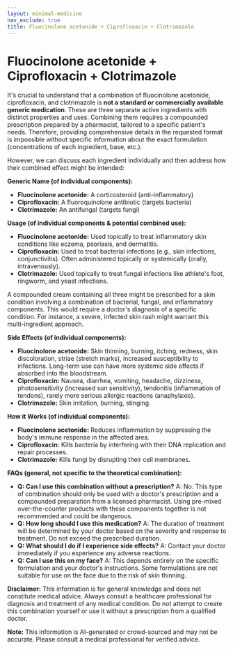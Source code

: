 ```yaml
---
layout: minimal-medicine
nav_exclude: true
title: Fluocinolone acetonide + Ciprofloxacin + Clotrimazole
---
```


# Fluocinolone acetonide + Ciprofloxacin + Clotrimazole

It's crucial to understand that a combination of fluocinolone acetonide, ciprofloxacin, and clotrimazole is **not a standard or commercially available generic medication**.  These are three separate active ingredients with distinct properties and uses. Combining them requires a compounded prescription prepared by a pharmacist, tailored to a specific patient's needs.  Therefore, providing comprehensive details in the requested format is impossible without specific information about the exact formulation (concentrations of each ingredient, base, etc.).

However, we can discuss each ingredient individually and then address how their combined effect might be intended:

**Generic Name (of individual components):**

* **Fluocinolone acetonide:** A corticosteroid (anti-inflammatory)
* **Ciprofloxacin:** A fluoroquinolone antibiotic (targets bacteria)
* **Clotrimazole:** An antifungal (targets fungi)


**Usage (of individual components & potential combined use):**

* **Fluocinolone acetonide:** Used topically to treat inflammatory skin conditions like eczema, psoriasis, and dermatitis.
* **Ciprofloxacin:** Used to treat bacterial infections (e.g., skin infections, conjunctivitis).  Often administered topically or systemically (orally, intravenously).
* **Clotrimazole:** Used topically to treat fungal infections like athlete's foot, ringworm, and yeast infections.

A compounded cream containing all three might be prescribed for a skin condition involving a combination of bacterial, fungal, and inflammatory components.  This would require a doctor's diagnosis of a specific condition.  For instance, a severe, infected skin rash might warrant this multi-ingredient approach.


**Side Effects (of individual components):**

* **Fluocinolone acetonide:**  Skin thinning, burning, itching, redness, skin discoloration, striae (stretch marks), increased susceptibility to infections. Long-term use can have more systemic side effects if absorbed into the bloodstream.
* **Ciprofloxacin:** Nausea, diarrhea, vomiting, headache, dizziness, photosensitivity (increased sun sensitivity), tendonitis (inflammation of tendons), rarely more serious allergic reactions (anaphylaxis).
* **Clotrimazole:**  Skin irritation, burning, stinging.


**How it Works (of individual components):**

* **Fluocinolone acetonide:** Reduces inflammation by suppressing the body's immune response in the affected area.
* **Ciprofloxacin:** Kills bacteria by interfering with their DNA replication and repair processes.
* **Clotrimazole:** Kills fungi by disrupting their cell membranes.


**FAQs (general, not specific to the theoretical combination):**

* **Q: Can I use this combination without a prescription?** A: No. This type of combination should only be used with a doctor's prescription and a compounded preparation from a licensed pharmacist.  Using pre-mixed over-the-counter products with these components together is not recommended and could be dangerous.
* **Q: How long should I use this medication?** A:  The duration of treatment will be determined by your doctor based on the severity and response to treatment. Do not exceed the prescribed duration.
* **Q: What should I do if I experience side effects?** A: Contact your doctor immediately if you experience any adverse reactions.
* **Q: Can I use this on my face?** A: This depends entirely on the specific formulation and your doctor's instructions. Some formulations are not suitable for use on the face due to the risk of skin thinning.

**Disclaimer:** This information is for general knowledge and does not constitute medical advice.  Always consult a healthcare professional for diagnosis and treatment of any medical condition.  Do not attempt to create this combination yourself or use it without a prescription from a qualified doctor.


**Note:** This information is AI-generated or crowd-sourced and may not be accurate. Please consult a medical professional for verified advice.
